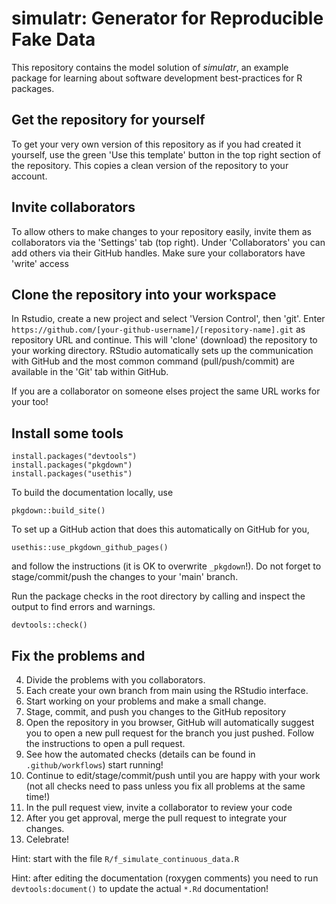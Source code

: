 
# simulatr: Generator for Reproducible Fake Data

This repository contains the model solution of *simulatr*,
an example package for learning about software development best-practices for R packages.

## Get the repository for yourself

To get your very own version of this repository as if you had created it yourself,
use the green 'Use this template' button in the top right section of the repository.
This copies a clean version of the repository to your account.

## Invite collaborators

To allow others to make changes to your repository easily, invite them
as collaborators via the 'Settings' tab (top right).
Under 'Collaborators' you can add others via their GitHub handles.
Make sure your collaborators have 'write' access

## Clone the repository into your workspace

In Rstudio, create a new project and select 'Version Control', then 'git'.
Enter `https://github.com/[your-github-username]/[repository-name].git` as 
repository URL and continue.
This will 'clone' (download) the repository to your working directory.
RStudio automatically sets up the communication with GitHub and the most
common command (pull/push/commit) are available in the 'Git' tab within 
GitHub.

If you are a collaborator on someone elses project the same URL works for
your too!

## Install some tools

```
install.packages("devtools")
install.packages("pkgdown")
install.packages("usethis")
```

To build the documentation locally, use
```
pkgdown::build_site()
```

To set up a GitHub action that does this automatically on GitHub for you,
```
usethis::use_pkgdown_github_pages()
```
and follow the instructions (it is OK to overwrite `_pkgdown`!). 
Do not forget to stage/commit/push the changes to your 'main' branch.

Run the package checks in the root directory by calling and inspect the output to find errors and warnings.
```
devtools::check()
```

## Fix the problems and 

4. Divide the problems with you collaborators.
5. Each create your own branch from main using the RStudio interface.
6. Start working on your problems and make a small change.
7. Stage, commit, and push you changes to the GitHub repository
8. Open the repository in you browser, GitHub will automatically suggest you
to open a new pull request for the branch you just pushed. Follow the instructions
to open a pull request.
9. See how the automated checks (details can be found in `.github/workflows`)
start running!
10. Continue to edit/stage/commit/push until you are happy with your work (not all checks need to pass unless you fix all problems at the same time!)
11. In the pull request view, invite a collaborator to review your code
12. After you get approval, merge the pull request to integrate your changes.
13. Celebrate!

Hint: start with the file `R/f_simulate_continuous_data.R`

Hint: after editing the documentation (roxygen comments) you need to run
`devtools:document()` to update the actual `*.Rd` documentation! 
